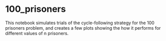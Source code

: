 # 100_prisoners

This notebook simulates trials of the cycle-following strategy for the 100 prisoners problem, and creates a few plots showing the how it performs for different values of n prisoners.
